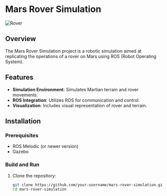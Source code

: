 # Mars Rover Simulation

![Rover](https://github.com/lawrnfy/mars-rover-simulation/assets/152223097/163fdc56-314c-46ea-877b-8c29eb45e213)


## Overview
The Mars Rover Simulation project is a robotic simulation aimed at replicating the operations of a rover on Mars using ROS (Robot Operating System).

## Features
- **Simulation Environment**: Simulates Martian terrain and rover movements.
- **ROS Integration**: Utilizes ROS for communication and control.
- **Visualization**: Includes visual representation of rover and terrain.

## Installation
### Prerequisites
- ROS Melodic (or newer version)
- Gazebo

### Build and Run
1. Clone the repository:
   ```bash
   git clone https://github.com/your-username/mars-rover-simulation.git
   cd mars-rover-simulation
